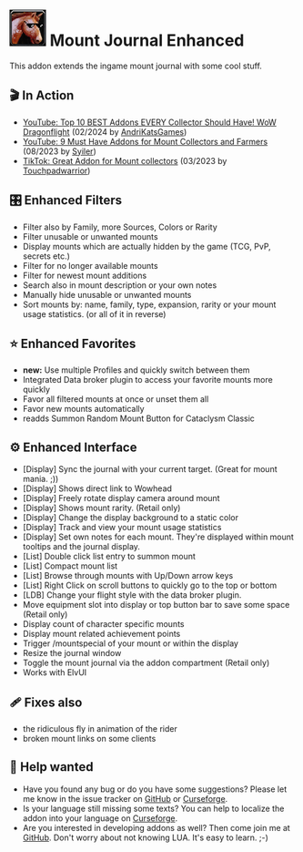 # ![Logo](https://raw.githubusercontent.com/exochron/MountJournalEnhanced/master/UI/icons/mje.png) Mount Journal Enhanced
This addon extends the ingame mount journal with some cool stuff.

## 🎬 In Action
- [YouTube: Top 10 BEST Addons EVERY Collector Should Have! WoW Dragonflight](https://www.youtube.com/watch?v=c2a4NKMGimM&t=221s) (02/2024 by [AndriKatsGames](https://www.twitch.tv/andrikatsgames))
- [YouTube: 9 Must Have Addons for Mount Collectors and Farmers](https://www.youtube.com/watch?v=O4Sb1CtPado&t=530s) (08/2023 by [Syiler](https://www.twitch.tv/syiler))
- [TikTok: Great Addon for Mount collectors](https://www.tiktok.com/@touchpadwarrior/video/7216081879886269739) (03/2023 by [Touchpadwarrior](https://www.twitch.tv/touchpadwarrior))

## 🎛️ Enhanced Filters
- Filter also by Family, more Sources, Colors or Rarity
- Filter unusable or unwanted mounts
- Display mounts which are actually hidden by the game (TCG, PvP, secrets etc.)
- Filter for no longer available mounts
- Filter for newest mount additions
- Search also in mount description or your own notes
- Manually hide unusable or unwanted mounts
- Sort mounts by: name, family, type, expansion, rarity or your mount usage statistics. (or all of it in reverse)

## ⭐ Enhanced Favorites
- __new:__ Use multiple Profiles and quickly switch between them
- Integrated Data broker plugin to access your favorite mounts more quickly
- Favor all filtered mounts at once or unset them all
- Favor new mounts automatically
- readds Summon Random Mount Button for Cataclysm Classic

## ⚙️ Enhanced Interface
- [Display] Sync the journal with your current target. (Great for mount mania. ;))
- [Display] Shows direct link to Wowhead
- [Display] Freely rotate display camera around mount
- [Display] Shows mount rarity. (Retail only)
- [Display] Change the display background to a static color
- [Display] Track and view your mount usage statistics
- [Display] Set own notes for each mount. They're displayed within mount tooltips and the journal display.
- [List] Double click list entry to summon mount
- [List] Compact mount list
- [List] Browse through mounts with Up/Down arrow keys
- [List] Right Click on scroll buttons to quickly go to the top or bottom
- [LDB] Change your flight style with the data broker plugin.
- Move equipment slot into display or top button bar to save some space (Retail only)
- Display count of character specific mounts
- Display mount related achievement points
- Trigger /mountspecial of your mount or within the display
- Resize the journal window
- Toggle the mount journal via the addon compartment (Retail only)
- Works with ElvUI

## 🩹 Fixes also
- the ridiculous fly in animation of the rider
- broken mount links on some clients

## 🙋 Help wanted
- Have you found any bug or do you have some suggestions? Please let me know in the issue tracker on [GitHub](https://github.com/exochron/MountJournalEnhanced/issues) or [Curseforge](https://www.curseforge.com/wow/addons/mount-journal-enhanced/issues).
- Is your language still missing some texts? You can help to localize the addon into your language on [Curseforge](https://www.curseforge.com/wow/addons/mount-journal-enhanced/localization).
- Are you interested in developing addons as well? Then come join me at [GitHub](https://github.com/exochron/MountJournalEnhanced). Don't worry about not knowing LUA. It's easy to learn. ;-)
